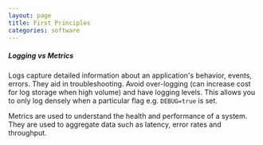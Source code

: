 ```yaml
---
layout: page
title: First Principles
categories: software
---
```


##### Logging vs Metrics
Logs capture detailed information about an application's behavior, events, errors. They aid in troubleshooting.
Avoid over-logging (can increase cost for log storage when high volume) and have logging levels. This allows you to
only log densely when a particular flag e.g. `DEBUG=true` is set.

Metrics are used to understand the health and performance of a system. They are used to aggregate data such as latency,
error rates and throughput.
